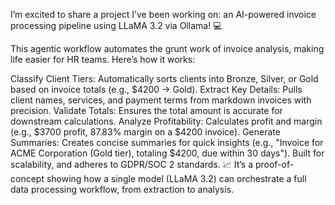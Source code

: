 I’m excited to share a project I’ve been working on: an AI-powered invoice processing pipeline using LLaMA 3.2 via Ollama! 💻

This agentic workflow automates the grunt work of invoice analysis, making life easier for HR teams. Here’s how it works:

Classify Client Tiers: Automatically sorts clients into Bronze, Silver, or Gold based on invoice totals (e.g., $4200 → Gold).
Extract Key Details: Pulls client names, services, and payment terms from markdown invoices with precision.
Validate Totals: Ensures the total amount is accurate for downstream calculations.
Analyze Profitability: Calculates profit and margin (e.g., $3700 profit, 87.83% margin on a $4200 invoice).
Generate Summaries: Creates concise summaries for quick insights (e.g., "Invoice for ACME Corporation (Gold tier), totaling $4200, due within 30 days").
Built for scalability, and adheres to GDPR/SOC 2 standards. 📈 It’s a proof-of-concept showing how a single model (LLaMA 3.2) can orchestrate a full data processing workflow, from extraction to analysis.
